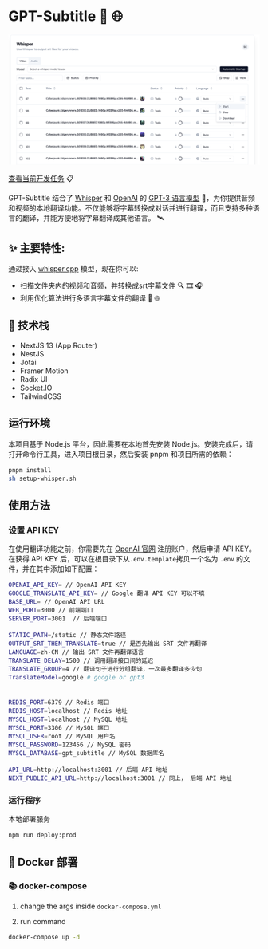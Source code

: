 # GPT-Subtitle :speech_balloon: :globe_with_meridians:

![whisper_preview](pictures/whisper_preview.png)

[查看当前开发任务](https://hqwuzhaoyi.notion.site/gpt-subtitle-b1eed463063a484f93bdfca91277fc3a?pvs=4) :clipboard:

GPT-Subtitle 结合了 [Whisper](https://github.com/ggerganov/whisper.cpp) 和 [OpenAI](https://openai.com/) 的 [GPT-3 语言模型](https://openai.com/gpt-3/) :brain:，为你提供音频和视频的本地翻译功能。不仅能够将字幕转换成对话并进行翻译，而且支持多种语言的翻译，并能方便地将字幕翻译成其他语言。 :artificial_satellite:

## :sparkles: 主要特性:

通过接入 [whisper.cpp](https://github.com/ggerganov/whisper.cpp) 模型，现在你可以:

- 扫描文件夹内的视频和音频，并转换成srt字幕文件 :mag: :film_strip: :headphones:
- 利用优化算法进行多语言字幕文件的翻译 :speech_balloon: :globe_with_meridians:

## :wrench: 技术栈

- NextJS 13 (App Router)
- NestJS
- Jotai
- Framer Motion
- Radix UI
- Socket.IO
- TailwindCSS

## 运行环境

本项目基于 Node.js 平台，因此需要在本地首先安装 Node.js。安装完成后，请打开命令行工具，进入项目根目录，然后安装 pnpm 和项目所需的依赖：

```sh
pnpm install
sh setup-whisper.sh
```



## 使用方法

### 设置 API KEY

在使用翻译功能之前，你需要先在 [OpenAI 官网](https://beta.openai.com/signup/) 注册账户，然后申请 API KEY。在获得 API KEY 后，可以在根目录下从`.env.template`拷贝一个名为 `.env` 的文件，并在其中添加如下配置：

```sh
OPENAI_API_KEY= // OpenAI API KEY
GOOGLE_TRANSLATE_API_KEY= // Google 翻译 API KEY 可以不填
BASE_URL= // OpenAI API URL
WEB_PORT=3000 // 前端端口
SERVER_PORT=3001  // 后端端口

STATIC_PATH=/static // 静态文件路径
OUTPUT_SRT_THEN_TRANSLATE=true // 是否先输出 SRT 文件再翻译
LANGUAGE=zh-CN // 输出 SRT 文件再翻译语言
TRANSLATE_DELAY=1500 // 调用翻译接口间的延迟
TRANSLATE_GROUP=4 // 翻译句子进行分组翻译，一次最多翻译多少句
TranslateModel=google # google or gpt3


REDIS_PORT=6379 // Redis 端口
REDIS_HOST=localhost // Redis 地址
MYSQL_HOST=localhost // MySQL 地址
MYSQL_PORT=3306 // MySQL 端口
MYSQL_USER=root // MySQL 用户名
MYSQL_PASSWORD=123456 // MySQL 密码
MYSQL_DATABASE=gpt_subtitle // MySQL 数据库名

API_URL=http://localhost:3001 // 后端 API 地址
NEXT_PUBLIC_API_URL=http://localhost:3001 // 同上， 后端 API 地址
```

### 运行程序

本地部署服务

```sh
npm run deploy:prod
```



## :whale: Docker 部署

### :books: docker-compose

1. change the args inside `docker-compose.yml`

2. run command

```bash
docker-compose up -d
```
